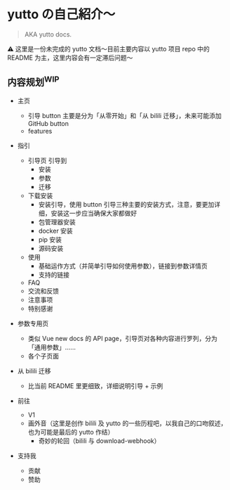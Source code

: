 # yutto の自己紹介〜

> AKA yutto docs.

:warning: 这里是一份未完成的 yutto 文档～目前主要内容以 yutto 项目 repo 中的 README 为主，这里内容会有一定滞后问题～

## 内容规划<sup>WIP</sup>

- 主页

   - 引导 button 主要是分为「从零开始」和「从 bilili 迁移」，未来可能添加 GitHub button
   - features

- 指引

   - 引导页 引导到
      - 安装
      - 参数
      - 迁移
   - 下载安装
      - 安装引导，使用 button 引导三种主要的安装方式，注意，要更加详细，安装这一步应当确保大家都做好
      - 包管理器安装
      - docker 安装
      - pip 安装
      - 源码安装
   - 使用
      - 基础运作方式（并简单引导如何使用参数），链接到参数详情页
      - 支持的链接
   - FAQ
   - 交流和反馈
   - 注意事项
   - 特别感谢

- 参数专用页

   - 类似 Vue new docs 的 API page，引导页对各种内容进行罗列，分为「通用参数」……
   - 各个子页面

- 从 bilili 迁移

   - 比当前 README 里更细致，详细说明引导 + 示例

- 前往
   - V1
   - 画外音（这里是创作 bilili 及 yutto 的一些历程吧，以我自己的口吻叙述，也为可能是最后的 yutto 作结）
      - 奇妙的轮回（bilili 与 download-webhook）
- 支持我
   - 贡献
   - 赞助
